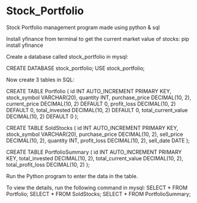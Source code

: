 # Stock_Portfolio
Stock Portfolio management program made using python &amp; sql

Install yfinance from terminal to get the current market value of stocks:
pip install yfinance

Create a database called stock_portfolio in mysql:

CREATE DATABASE stock_portfolio;
USE stock_portfolio;


Now create 3 tables in SQL:

CREATE TABLE Portfolio (
    id INT AUTO_INCREMENT PRIMARY KEY,
    stock_symbol VARCHAR(20),
    quantity INT,
    purchase_price DECIMAL(10, 2),
    current_price DECIMAL(10, 2) DEFAULT 0,
    profit_loss DECIMAL(10, 2) DEFAULT 0,
    total_invested DECIMAL(10, 2) DEFAULT 0,
    total_current_value DECIMAL(10, 2) DEFAULT 0
);

CREATE TABLE SoldStocks (
    id INT AUTO_INCREMENT PRIMARY KEY,
    stock_symbol VARCHAR(20),
    purchase_price DECIMAL(10, 2),
    sell_price DECIMAL(10, 2),
    quantity INT,
    profit_loss DECIMAL(10, 2),
    sell_date DATE
);

CREATE TABLE PortfolioSummary (
    id INT AUTO_INCREMENT PRIMARY KEY,
    total_invested DECIMAL(10, 2),
    total_current_value DECIMAL(10, 2),
    total_profit_loss DECIMAL(10, 2)
);


Run the Python program to enter the data in the table.


To view the details, run the following command in mysql:
SELECT * FROM Portfolio;
SELECT * FROM SoldStocks;
SELECT * FROM PortfolioSummary;
